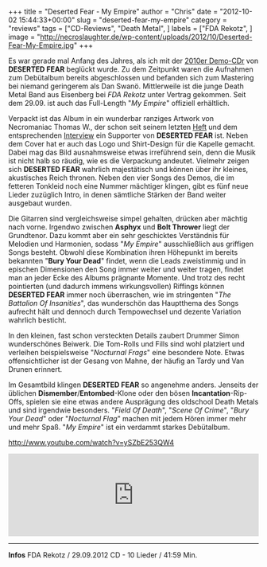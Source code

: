 +++
title = "Deserted Fear - My Empire"
author = "Chris"
date = "2012-10-02 15:44:33+00:00"
slug = "deserted-fear-my-empire"
category = "reviews"
tags = ["CD-Reviews", "Death Metal", ]
labels = ["FDA Rekotz", ]
image = "http://necroslaughter.de/wp-content/uploads/2012/10/Deserted-Fear-My-Empire.jpg"
+++

Es war gerade mal Anfang des Jahres, als ich mit der <a href="http://necroslaughter.de/2012/01/deserted-fear-demo-2010/" title="Deserted Fear – Demo 2010">2010er Demo-CDr</a> von **DESERTED FEAR** beglückt wurde. Zu dem Zeitpunkt waren die Aufnahmen zum Debütalbum bereits abgeschlossen und befanden sich zum Mastering bei niemand geringerem als Dan Swanö. Mittlerweile ist die junge Death Metal Band aus Eisenberg bei _FDA Rekotz_ unter Vertrag gekommen. Seit dem 29.09. ist auch das Full-Length "_My Empire_" offiziell erhältlich.

Verpackt ist das Album in ein wunderbar ranziges Artwork von Necromaniac Thomas W., der schon seit seinem letzten <a href="http://necroslaughter.de/2011/09/necromaniac-fanzine-9/" title="Necromaniac – Fanzine #9">Heft</a> und dem entsprechenden <a href="http://necroslaughter.de/2011/10/necromaniac-zine-der-verschissene-dinosaurier/" title="Necromaniac-Zine – der verschissene Dinosaurier">Interview</a> ein Supporter von **DESERTED FEAR** ist. Neben dem Cover hat er auch das Logo und Shirt-Design für die Kapelle gemacht. Dabei mag das Bild ausnahmsweise etwas irreführend sein, denn die Musik ist nicht halb so räudig, wie es die Verpackung andeutet. Vielmehr zeigen sich **DESERTED FEAR** wahrlich majestätisch und können über ihr kleines, akustisches Reich thronen. Neben den vier Songs des Demos, die im fetteren Tonkleid noch eine Nummer mächtiger klingen, gibt es fünf neue Lieder zuzüglich Intro, in denen sämtliche Stärken der Band weiter ausgebaut wurden.

Die Gitarren sind vergleichsweise simpel gehalten, drücken aber mächtig nach vorne. Irgendwo zwischen **Asphyx** und **Bolt Thrower** liegt der Grundtenor. Dazu kommt aber ein sehr geschicktes Verständnis für Melodien und Harmonien, sodass "_My Empire_" ausschließlich aus griffigen Songs besteht. Obwohl diese Kombination ihren Höhepunkt im bereits bekannten "**Bury Your Dead**" findet, wenn die Leads zweistimmig und in epischen Dimensionen den Song immer weiter und weiter tragen, findet man an jeder Ecke des Albums prägnante Momente. Und trotz des recht pointierten (und dadurch immens wirkungsvollen) Riffings können **DESERTED FEAR** immer noch überraschen, wie im stringenten "_The Battalion Of Insanities_", das wunderschön das Hauptthema des Songs aufrecht hält und dennoch durch Tempowechsel und dezente Variation wahrlich besticht.

In den kleinen, fast schon versteckten Details zaubert Drummer Simon wunderschönes Beiwerk. Die Tom-Rolls und Fills sind wohl platziert und verleihen beispielsweise "_Nocturnal Frags_" eine besondere Note.  Etwas offensichtlicher ist der Gesang von Mahne, der häufig an Tardy und Van Drunen erinnert.

Im Gesamtbild klingen **DESERTED FEAR** so angenehme anders. Jenseits der üblichen **Dismember**/**Entombed**-Klone oder den bösen **Incantation**-Rip-Offs, spielen sie eine etwas andere Ausprägung des oldschool Death Metals und sind irgendwie besonders. "_Field Of Death_", "_Scene Of Crime_", "_Bury Your Dead_" oder "_Nocturnal Flag_" machen mit jedem Hören immer mehr und mehr Spaß. "_My Empire_" ist ein verdammt starkes Debütalbum.

http://www.youtube.com/watch?v=ySZbE253QW4

<iframe frameborder="no" height="166" scrolling="no" src="http://w.soundcloud.com/player/?url=http%3A%2F%2Fapi.soundcloud.com%2Ftracks%2F58912142&amp;show_artwork=true" width="100%"></iframe>



---
**Infos**
FDA Rekotz / 29.09.2012
CD - 10 Lieder / 41:59 Min.
